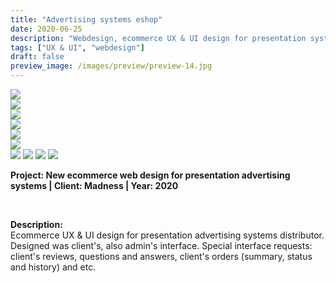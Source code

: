 ```yaml
---
title: "Advertising systems eshop"
date: 2020-06-25
description: "Webdesign, ecommerce UX & UI design for presentation system distributor."
tags: ["UX & UI", "webdesign"]
draft: false
preview_image: /images/preview/preview-14.jpg
---
```



<div class="col-adapt-single col">


<div class="row-adapt-double row" style="margin: 0 !important;">
<div class="col mr-2" style="padding: 0 !important;">
<img class="my-2" src="/images/ux-ui-webdesign-presentation-systems-madness/content-ux-ui-webdesign-presentation-systems-madness-1.jpg">
</div>
<div class="col ml-2" style="padding: 0 !important;">
<img class="my-2" src="/images/ux-ui-webdesign-presentation-systems-madness/content-ux-ui-webdesign-presentation-systems-madness-2.jpg">
</div>
</div>

<div class="row-adapt-double row" style="margin: 0 !important;">
<div class="col mr-2" style="padding: 0 !important;">
<img class="my-2" src="/images/ux-ui-webdesign-presentation-systems-madness/content-ux-ui-webdesign-presentation-systems-madness-3.jpg">
</div>
<div class="col ml-2" style="padding: 0 !important;">
<img class="my-2" src="/images/ux-ui-webdesign-presentation-systems-madness/content-ux-ui-webdesign-presentation-systems-madness-4.jpg">
</div>
</div>

<div class="row-adapt-double row" style="margin: 0 !important;">
<div class="col mr-2" style="padding: 0 !important;">
<img class="my-2" src="/images/ux-ui-webdesign-presentation-systems-madness/content-ux-ui-webdesign-presentation-systems-madness-5.jpg">
</div>
<div class="col ml-2" style="padding: 0 !important;">
<img class="my-2" src="/images/ux-ui-webdesign-presentation-systems-madness/content-ux-ui-webdesign-presentation-systems-madness-6.jpg">
</div>
</div>

<img class="my-2" src = "/images/ux-ui-webdesign-presentation-systems-madness/content-ux-ui-webdesign-presentation-systems-madness-7.jpg">

<img class="my-2" src = "/images/ux-ui-webdesign-presentation-systems-madness/content-ux-ui-webdesign-presentation-systems-madness-10.jpg">

<img class="my-2" src = "/images/ux-ui-webdesign-presentation-systems-madness/content-ux-ui-webdesign-presentation-systems-madness-8.jpg">

<img class="my-2" src = "/images/ux-ui-webdesign-presentation-systems-madness/content-ux-ui-webdesign-presentation-systems-madness-9.jpg">

</div>

<div class="col-adapt-single col" style="margin-bottom: 5rem !important;">

	
**Project: New ecommerce web design for presentation advertising systems | Client: Madness | Year: 2020**

<br>

**Description:**
<br>
Ecommerce UX & UI design for presentation advertising systems distributor. Designed was client's, also admin's interface. Special interface requests: client's reviews, questions and answers, client's orders (summary, status and history) and etc.

</div>

